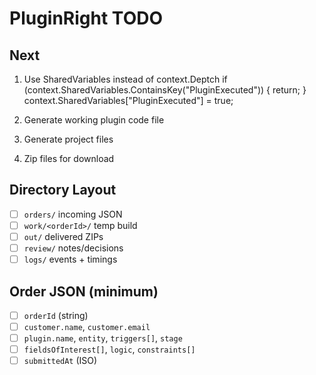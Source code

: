 # PluginRight TODO

## Next
1. Use SharedVariables instead of context.Deptch
    if (context.SharedVariables.ContainsKey("PluginExecuted"))
    {
        return;
    }
    context.SharedVariables["PluginExecuted"] = true;

2. Generate working plugin code file

3. Generate project files

4. Zip files for download

## Directory Layout
- [ ] `orders/` incoming JSON
- [ ] `work/<orderId>/` temp build
- [ ] `out/` delivered ZIPs
- [ ] `review/` notes/decisions
- [ ] `logs/` events + timings

## Order JSON (minimum)
- [ ] `orderId` (string)
- [ ] `customer.name`, `customer.email`
- [ ] `plugin.name`, `entity`, `triggers[]`, `stage`
- [ ] `fieldsOfInterest[]`, `logic`, `constraints[]`
- [ ] `submittedAt` (ISO)